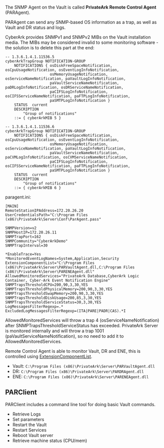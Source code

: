The SNMP Agent on the Vault is called **PrivateArk Remote Control Agent** (PARAgent).

PARAgent can send any SNMP-based OS information as a trap, as well as Vault and DR status and logs.

CyberArk provides SNMPv1 and SNMPv2 MIBs on the Vault installation media. The MIBs may be considered invalid to some monitoring software - the solution is to delete this part at the end:
```
-- 1.3.6.1.4.1.11536.5 
cyberArkTrapGroup NOTIFICATION-GROUP 
    NOTIFICATIONS { osDiskFreeSpaceNotification, osCpuUsageNotification, osEventLogInfoNotification, 
					osMemoryUsageNotification, osServiceNameNotification, paVaultLogInfoNotification, 
					paVaultServiceNameNotification, paDRLogInfoNotification, osDRServiceNameNotification, 
					paCIFSLogInfoNotification, osCIFSServiceNameNotification, paFTPLogInfoNotification, 
					paSMTPLogInfoNotification } 
    STATUS  current 
    DESCRIPTION 
        "Group of notifications" 
    ::= { cyberArkMIB 5 } 

-- 1.3.6.1.4.1.11536.6 
cyberArkTrapGroup NOTIFICATION-GROUP 
    NOTIFICATIONS { osDiskFreeSpaceNotification, osCpuUsageNotification, osEventLogInfoNotification, 
					osMemoryUsageNotification, osServiceNameNotification, paVaultLogInfoNotification, 
					paVaultServiceNameNotification, paCVMLogInfoNotification, osCVMServiceNameNotification, 
					paCIFSLogInfoNotification, osCIFSServiceNameNotification, paFTPLogInfoNotification, 
					paSMTPLogInfoNotification } 
    STATUS  current 
    DESCRIPTION 
        "Group of notifications" 
    ::= { cyberArkMIB 6 } 
```


paragent.ini:
```
[MAIN]
RemoteStationIPAddress=172.20.26.20
UserCredentialsPath="C:\Program Files (x86)\PrivateArk\Server\Conf\ParAgent.pass"

SNMPVersion=v2
SNMPHostIP=172.20.26.11
SNMPTrapPort=162
SNMPCommunity="CyberArkDemo"
SNMPTrapInterval=30

*EnableTrace=Yes
*MonitoredEventLogNames=System,Application,Security
ExtensionComponentList="C:\Program Files (x86)\PrivateArk\Server\PARVaultAgent.dll,C:\Program Files (x86)\PrivateArk\Server\PARENEAgent.dll"
AllowedMonitoredServices="PrivateArk Database,CyberArk Logic Container, Cyber-Ark Event Notification Engine"
SNMPTrapsThresholdCPU=200,90,3,30,YES
SNMPTrapsThresholdPhysicalMemory=200,90,3,30,YES
SNMPTrapsThresholdSwapMemory=200,90,3,30,YES
SNMPTrapsThresholdDiskUsage=200,85,3,30,YES
SNMPTrapsThresholdServiceStatus=30,3,30,YES
LogMessagesFilterRegexp=.*
ExcludedLogMessagesFilterRegexp=(ITA|PARE|PADR|CAS).*I
```

AllowedMonitoredServices will throw a trap 4 (osServiceNameNotification) after SNMPTrapsThresholdServiceStatus has exceeded.
PrivateArk Server is monitored internally and will throw a trap 1001 (paVaultServiceNameNotification), so no need to add it to AllowedMonitoredServices.

Remote Control Agent is able to monitor Vault, DR and ENE, this is controlled using [ExtensionComponentList](https://cyberark-customers.force.com/s/article/00002452?t=1681638676673).
- Vault: `C:\Program Files (x86)\PrivateArk\Server\PARVaultAgent.dll`
- DR: `C:\Program Files (x86)\PrivateArk\Server\PARDRAgent.dll`
- ENE: `C:\Program Files (x86)\PrivateArk\Server\PARENEAgent.dll`


## PARClient
PARClient includes a command line tool for doing basic Vault commands.
- Retrieve Logs
- Set parameters
- Restart the Vault
- Restart Services
- Reboot Vault server
- Retrieve machine status (CPU/mem)
